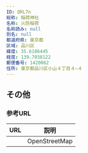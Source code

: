 ```yaml
---
ID: QRL7n
総称: 稲荷神社
名称: 火防稲荷
名称読み: null
別名: null
都道府県: 東京都
区域: 品川区
緯度: 35.6186445
経度: 139.7038122
郵便番号: 1420062
住所: 東京都品川区小山４丁目４−４
---
```


## その他

### 参考URL

| URL | 説明          |
| --- | ------------- |
|     | OpenStreetMap |
